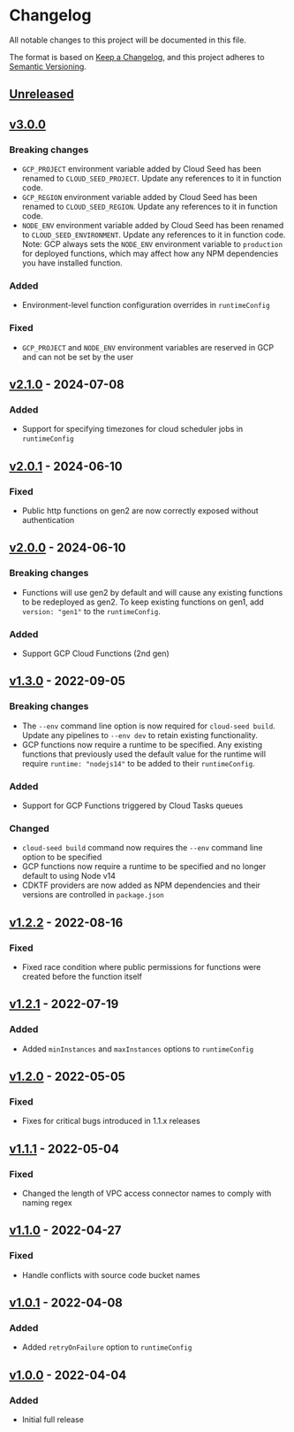 # Changelog

All notable changes to this project will be documented in this file.

The format is based on [Keep a Changelog](https://keepachangelog.com/en/1.1.0/),
and this project adheres to [Semantic Versioning](https://semver.org/spec/v2.0.0.html).

## [Unreleased](https://github.com/Space48/cloud-seed/compare/v3.0.0...HEAD)

## [v3.0.0](https://github.com/Space48/cloud-seed/compare/v2.1.0...v3.0.0)

### Breaking changes

- `GCP_PROJECT` environment variable added by Cloud Seed has been renamed to `CLOUD_SEED_PROJECT`. Update any references to it in function code.
- `GCP_REGION` environment variable added by Cloud Seed has been renamed to `CLOUD_SEED_REGION`. Update any references to it in function code.
- `NODE_ENV` environment variable added by Cloud Seed has been renamed to `CLOUD_SEED_ENVIRONMENT`. Update any references to it in function code. Note: GCP always sets the `NODE_ENV` environment variable to `production` for deployed functions, which may affect how any NPM dependencies you have installed function.

### Added

- Environment-level function configuration overrides in `runtimeConfig`

### Fixed

- `GCP_PROJECT` and `NODE_ENV` environment variables are reserved in GCP and can not be set by the user

## [v2.1.0](https://github.com/Space48/cloud-seed/compare/v2.0.1...v2.1.0) - 2024-07-08

### Added

- Support for specifying timezones for cloud scheduler jobs in `runtimeConfig`

## [v2.0.1](https://github.com/Space48/cloud-seed/compare/v2.0.0...v2.0.1) - 2024-06-10

### Fixed

- Public http functions on gen2 are now correctly exposed without authentication

## [v2.0.0](https://github.com/Space48/cloud-seed/compare/v1.3.0...v2.0.0) - 2024-06-10

### Breaking changes

- Functions will use gen2 by default and will cause any existing functions to be redeployed as gen2. To keep existing functions on gen1, add `version: "gen1"` to the `runtimeConfig`.

### Added

- Support GCP Cloud Functions (2nd gen)

## [v1.3.0](https://github.com/Space48/cloud-seed/compare/v1.2.2...v1.3.0) - 2022-09-05

### Breaking changes

- The `--env` command line option is now required for `cloud-seed build`. Update any pipelines to `--env dev` to retain existing functionality.
- GCP functions now require a runtime to be specified. Any existing functions that previously used the default value for the runtime will require `runtime: "nodejs14"` to be added to their `runtimeConfig`.

### Added

- Support for GCP Functions triggered by Cloud Tasks queues

### Changed

- `cloud-seed build` command now requires the `--env` command line option to be specified
- GCP functions now require a runtime to be specified and no longer default to using Node v14
- CDKTF providers are now added as NPM dependencies and their versions are controlled in `package.json`

## [v1.2.2](https://github.com/Space48/cloud-seed/compare/v1.2.1...v1.2.2) - 2022-08-16

### Fixed

- Fixed race condition where public permissions for functions were created before the function itself

## [v1.2.1](https://github.com/Space48/cloud-seed/compare/v1.2.0...v1.2.1) - 2022-07-19

### Added

- Added `minInstances` and `maxInstances` options to `runtimeConfig`

## [v1.2.0](https://github.com/Space48/cloud-seed/compare/1.1.1...v1.2.0) - 2022-05-05

### Fixed

- Fixes for critical bugs introduced in 1.1.x releases

## [v1.1.1](https://github.com/Space48/cloud-seed/compare/1.1.0...1.1.1) - 2022-05-04

### Fixed

- Changed the length of VPC access connector names to comply with naming regex

## [v1.1.0](https://github.com/Space48/cloud-seed/compare/1.0.1...1.1.0) - 2022-04-27

### Fixed

- Handle conflicts with source code bucket names

## [v1.0.1](https://github.com/Space48/cloud-seed/compare/1.0.0...1.0.1) - 2022-04-08

### Added

- Added `retryOnFailure` option to `runtimeConfig`

## [v1.0.0](https://github.com/Space48/cloud-seed/tree/v1.0.0-rc) - 2022-04-04

### Added

- Initial full release
